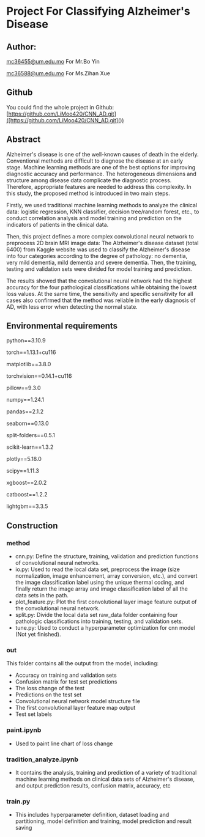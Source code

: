 # Project For Classifying Alzheimer's Disease

## Author:

mc36455@um.edu.mo For Mr.Bo Yin

mc36588@um.edu.mo For Ms.Zihan Xue

## Github

You could find the whole project in Github: [https://github.com/LiMoo420/CNN_AD.git]([https://github.com/LiMoo420/CNN_AD.git]())

## Abstract

Alzheimer's disease is one of the well-known causes of death in the elderly. Conventional methods are difficult to diagnose the disease at an early stage. Machine learning methods are one of the best options for improving diagnostic accuracy and performance. The heterogeneous dimensions and structure among disease data complicate the diagnostic process. Therefore, appropriate features are needed to address this complexity. In this study, the proposed method is introduced in two main steps.

Firstly, we used traditional machine learning methods to analyze the clinical data: logistic regression, KNN classifier, decision tree/random forest, etc., to conduct correlation analysis and model training and prediction on the indicators of patients in the clinical data.

Then, this project defines a more complex convolutional neural network to preprocess 2D brain MRI image data: The Alzheimer's disease dataset (total 6400) from Kaggle website was used to classify the Alzheimer's disease into four categories according to the degree of pathology: no dementia, very mild dementia, mild dementia and severe dementia. Then, the training, testing and validation sets were divided for model training and prediction.

The results showed that the convolutional neural network had the highest accuracy for the four pathological classifications while obtaining the lowest loss values. At the same time, the sensitivity and specific sensitivity for all cases also confirmed that the method was reliable in the early diagnosis of AD, with less error when detecting the normal state.

## Environmental requirements

python==3.10.9

torch==1.13.1+cu116

matplotlib==3.8.0

torchvision==0.14.1+cu116

pillow==9.3.0

numpy==1.24.1

pandas==2.1.2

seaborn==0.13.0

split-folders==0.5.1

scikit-learn==1.3.2

plotly==5.18.0

scipy==1.11.3

xgboost==2.0.2

catboost==1.2.2

lightgbm==3.3.5

## Construction

### method

* cnn.py: Define the structure, training, validation and prediction functions of convolutional neural networks.
* io.py: Used to read the local data set, preprocess the image (size normalization, image enhancement, array conversion, etc.), and convert the image classification label using the unique thermal coding, and finally return the image array and image classification label of all the data sets in the path.
* plot_feature.py: Plot the first convolutional layer image feature output of the convolutional neural network.
* split.py: Divide the local data set raw_data folder containing four pathologic classifications into training, testing, and validation sets.
* tune.py: Used to conduct a hyperparameter optimization for  cnn model (Not yet finished).

### out

This folder contains all the output from the model, including:

* Accuracy on training and validation sets
* Confusion matrix for test set predictions
* The loss change of the test
* Predictions on the test set
* Convolutional neural network model structure file
* The first convolutional layer feature map output
* Test set labels

### paint.ipynb

* Used to paint line chart of loss change

### tradition_analyze.ipynb

* It contains the analysis, training and prediction of a variety of traditional machine learning methods on clinical data sets of Alzheimer's disease, and output prediction results, confusion matrix, accuracy, etc

### train.py

* This includes hyperparameter definition, dataset loading and partitioning, model definition and training, model prediction and result saving
